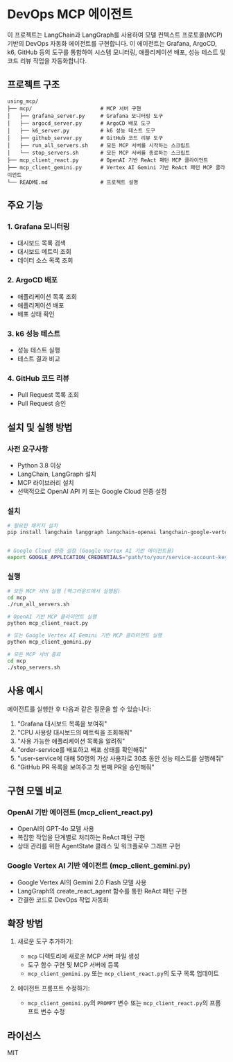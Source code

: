 # DevOps MCP 에이전트

이 프로젝트는 LangChain과 LangGraph를 사용하여 모델 컨텍스트 프로토콜(MCP) 기반의 DevOps 자동화 에이전트를 구현합니다. 이 에이전트는 Grafana, ArgoCD, k6, GitHub 등의 도구를 통합하여 시스템 모니터링, 애플리케이션 배포, 성능 테스트 및 코드 리뷰 작업을 자동화합니다.

## 프로젝트 구조

```
using_mcp/
├── mcp/                      # MCP 서버 구현
│   ├── grafana_server.py     # Grafana 모니터링 도구
│   ├── argocd_server.py      # ArgoCD 배포 도구
│   ├── k6_server.py          # k6 성능 테스트 도구
│   ├── github_server.py      # GitHub 코드 리뷰 도구
│   ├── run_all_servers.sh    # 모든 MCP 서버를 시작하는 스크립트
│   └── stop_servers.sh       # 모든 MCP 서버를 종료하는 스크립트
├── mcp_client_react.py       # OpenAI 기반 ReAct 패턴 MCP 클라이언트
├── mcp_client_gemini.py      # Vertex AI Gemini 기반 ReAct 패턴 MCP 클라이언트
└── README.md                 # 프로젝트 설명
```

## 주요 기능

### 1. Grafana 모니터링
- 대시보드 목록 검색
- 대시보드 메트릭 조회
- 데이터 소스 목록 조회

### 2. ArgoCD 배포
- 애플리케이션 목록 조회
- 애플리케이션 배포
- 배포 상태 확인

### 3. k6 성능 테스트
- 성능 테스트 실행
- 테스트 결과 비교

### 4. GitHub 코드 리뷰
- Pull Request 목록 조회
- Pull Request 승인

## 설치 및 실행 방법

### 사전 요구사항
- Python 3.8 이상
- LangChain, LangGraph 설치
- MCP 라이브러리 설치
- 선택적으로 OpenAI API 키 또는 Google Cloud 인증 설정

### 설치

```bash
# 필요한 패키지 설치
pip install langchain langgraph langchain-openai langchain-google-vertexai mcp


# Google Cloud 인증 설정 (Google Vertex AI 기반 에이전트용)
export GOOGLE_APPLICATION_CREDENTIALS="path/to/your/service-account-key.json"
```

### 실행

```bash
# 모든 MCP 서버 실행 (백그라운드에서 실행됨)
cd mcp
./run_all_servers.sh

# OpenAI 기반 MCP 클라이언트 실행
python mcp_client_react.py

# 또는 Google Vertex AI Gemini 기반 MCP 클라이언트 실행
python mcp_client_gemini.py

# 모든 MCP 서버 종료
cd mcp
./stop_servers.sh
```

## 사용 예시

에이전트를 실행한 후 다음과 같은 질문을 할 수 있습니다:

1. "Grafana 대시보드 목록을 보여줘"
2. "CPU 사용량 대시보드의 메트릭을 조회해줘"
3. "사용 가능한 애플리케이션 목록을 알려줘"
4. "order-service를 배포하고 배포 상태를 확인해줘"
5. "user-service에 대해 50명의 가상 사용자로 30초 동안 성능 테스트를 실행해줘"
6. "GitHub PR 목록을 보여주고 첫 번째 PR을 승인해줘"

## 구현 모델 비교

### OpenAI 기반 에이전트 (mcp_client_react.py)
- OpenAI의 GPT-4o 모델 사용
- 복잡한 작업을 단계별로 처리하는 ReAct 패턴 구현
- 상태 관리를 위한 AgentState 클래스 및 워크플로우 그래프 구현

### Google Vertex AI 기반 에이전트 (mcp_client_gemini.py)
- Google Vertex AI의 Gemini 2.0 Flash 모델 사용
- LangGraph의 create_react_agent 함수를 통한 ReAct 패턴 구현
- 간결한 코드로 DevOps 작업 자동화

## 확장 방법

1. 새로운 도구 추가하기:
   - `mcp` 디렉토리에 새로운 MCP 서버 파일 생성
   - 도구 함수 구현 및 MCP 서버에 등록
   - `mcp_client_gemini.py` 또는 `mcp_client_react.py`의 도구 목록 업데이트

2. 에이전트 프롬프트 수정하기:
   - `mcp_client_gemini.py`의 `PROMPT` 변수 또는 `mcp_client_react.py`의 프롬프트 변수 수정

## 라이선스

MIT 